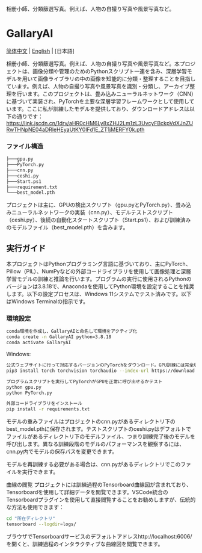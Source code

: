 相册小師、分類篩選写真。例えば、人物の自撮り写真や風景写真など。


# GallaryAI

[简体中文](README-CN.md) | [English](README-EN.md) | [日本語]

相册小師、分類篩選写真。例えば、人物の自撮り写真や風景写真など。本プロジェクトは、画像分類や管理のためのPythonスクリプト一連を含み、深層学習モデルを用いて画像ライブラリの中の画像を知能的に分類・整理することを目指しています。例えば、人物の自撮り写真や風景写真を識別・分類し、アーカイブ整理を行います。このプロジェクトは、畳み込みニューラルネットワーク（CNN）に基づいて実装され、PyTorchを主要な深層学習フレームワークとして使用しています。ここに私が訓練したモデルを提供しており、ダウンロードアドレスは以下の通りです：https://link.jscdn.cn/1drv/aHR0cHM6Ly8xZHJ2Lm1zL3UvcyFBckpVdXJnZURwTHNpNE04aDRleHEyaUtKY0lFd1E_ZT1jMERFY0k.pth

### ファイル構造

```bash
├───gpu.py
├───PyTorch.py
├───cnn.py
├───ceshi.py
├───Start.ps1
├───requirement.txt
└───best_model.pth
```

プロジェクトは主に、GPUの検出スクリプト（gpu.pyとPyTorch.py）、畳み込みニューラルネットワークの実装（cnn.py）、モデルテストスクリプト（ceshi.py）、後続の自動化スタートスクリプト（Start.ps1）、および訓練済みのモデルファイル（best_model.pth）を含みます。

## 実行ガイド
本プロジェクトはPythonプログラミング言語に基づいており、主にPyTorch、Pillow（PIL）、NumPyなどの外部コードライブラリを使用して画像処理と深層学習モデルの訓練と推論を行います。プログラムの実行に使用されるPythonのバージョンは3.8.18で、Anacondaを使用してPython環境を設定することを推奨します。以下の設定プロセスは、Windows 11システムでテスト済みです。以下はWindows Terminalの指示です。

### 環境設定

```bash
conda環境を作成し、GallaryAIと命名して環境をアクティブ化
conda create -n GallaryAI python=3.8.18
conda activate GallaryAI
```


Windows:
```bash 
公式ウェブサイトに行って対応するバージョンのPyTorchをダウンロード。GPU訓練には完全版のPyTorchの手動インストールが必要
pip3 install torch torchvision torchaudio --index-url https://download.pytorch.org/whl/cu121

プログラムスクリプトを実行してPyTorchがGPUを正常に呼び出せるかテスト
python gpu.py
python PyTorch.py

外部コードライブラリをインストール
pip install -r requirements.txt
```


モデルの重みファイルはプロジェクトのcnn.pyがあるディレクトリ下のbest_model.pthに保存されます。テストスクリプトのceshi.pyはデフォルトでファイルがあるディレクトリ下のモデルファイル、つまり訓練完了後のモデルを呼び出します。異なる訓練段階のモデルのパフォーマンスを観察するには、cnn.py内でモデルの保存パスを変更できます。

モデルを再訓練する必要がある場合は、cnn.pyがあるディレクトリでこのファイルを実行できます。

曲線の閲覧
プロジェクトには訓練過程のTensorboard曲線図が含まれており、Tensorboardを使用して詳細データを閲覧できます。VSCode統合のTensorboardプラグインを使用して直接閲覧することをお勧めしますが、伝統的な方法も使用できます：

```bash
cd "所在ディレクトリ"
tensorboard --logdir=logs/
```

ブラウザでTensorboardサービスのデフォルトアドレスhttp://localhost:6006/を開くと、訓練過程のインタラクティブな曲線図を閲覧できます。

